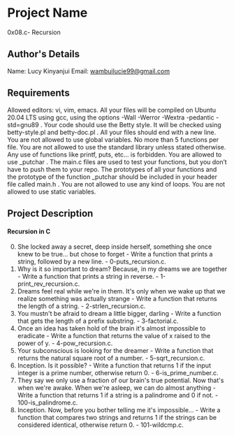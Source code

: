 # Project Name
0x08.c- Recursion
## Author's Details
Name: Lucy Kinyanjui
Email: wambuilucie99@gmail.com
## Requirements
Allowed editors: vi, vim, emacs.
All your files will be compiled on Ubuntu 20.04 LTS using gcc, using the options -Wall -Werror -Wextra -pedantic -std=gnu89 .
Your code should use the Betty style. It will be checked using betty-style.pl and betty-doc.pl .
All your files should end with a new line.
You are not allowed to use global variables.
No more than 5 functions per file.
You are not allowed to use the standard library unless stated otherwise. Any use of functions like printf, puts, etc… is forbidden.
You are allowed to use _putchar .
The main.c files are used to test your functions, but you don’t have to push them to your repo.
The prototypes of all your functions and the prototype of the function _putchar should be included in your header file called main.h .
You are not allowed to use any kind of loops.
You are not allowed to use static variables.
## Project Description
#### Recursion in C
0. She locked away a secret, deep inside herself, something she once knew to be true... but chose to forget - Write a function that prints a string, followed by a new line. - 0-puts_recursion.c.
1. Why is it so important to dream? Because, in my dreams we are together - Write a function that prints a string in reverse. - 1-print_rev_recursion.c.
2. Dreams feel real while we're in them. It's only when we wake up that we realize something was actually strange - Write a function that returns the length of a string. - 2-strlen_recursion.c.
3. You mustn't be afraid to dream a little bigger, darling - Write a function that gets the length of a prefix substring. - 3-factorial.c.
4. Once an idea has taken hold of the brain it's almost impossible to eradicate - Write a function that returns the value of x raised to the power of y. - 4-pow_recursion.c.
5. Your subconscious is looking for the dreamer - Write a function that returns the natural square root of a number. - 5-sqrt_recursion.c.
6. Inception. Is it possible? - Write a function that returns 1 if the input integer is a prime number, otherwise return 0. - 6-is_prime_number.c.
7. They say we only use a fraction of our brain's true potential. Now that's when we're awake. When we're asleep, we can do almost anything - Write a function that returns 1 if a string is a palindrome and 0 if not. - 100-is_palindrome.c.
8. Inception. Now, before you bother telling me it's impossible... - Write a function that compares two strings and returns 1 if the strings can be considered identical, otherwise return 0. - 101-wildcmp.c.

